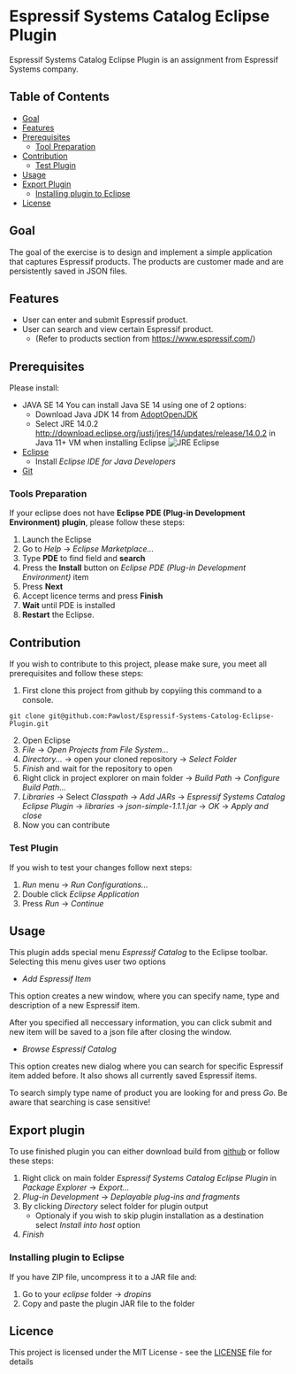 # Espressif Systems Catalog Eclipse Plugin
Espressif Systems Catalog Eclipse Plugin is an assignment from Espressif Systems company. 

## Table of Contents
* [Goal](#goal)
* [Features](#features)
* [Prerequisites](#prerequisites)
    * [Tool Preparation](#tool-preparation)
* [Contribution](#contribution)
    * [Test Plugin](#test-plugin)
* [Usage](#usage)
* [Export Plugin](#export-plugin)
    * [Installing plugin to Eclipse](#installing-plugin-to-eclipse)
* [License](#license)

## Goal
The goal of the exercise is to design and implement a simple application that captures Espressif products.
The products are customer made and are persistently saved in JSON files.

## Features
* User can enter and submit Espressif product.
* User can search and view certain Espressif product. 
    * (Refer to products section from https://www.espressif.com/)

## Prerequisites
Please install:
* JAVA SE 14
You can install Java SE 14 using one of 2 options:
    *  Download Java JDK 14 from [AdoptOpenJDK](https://adoptopenjdk.net/)
    *  Select JRE 14.0.2 http://download.eclipse.org/justj/jres/14/updates/release/14.0.2 in Java 11+ VM when installing Eclipse
![JRE Eclipse](https://github.com/Pawlost/Espressif-Systems-Catolog-Eclipse-Plugin/blob/main/screenshots/eclipsejre.png)
* [Eclipse](https://www.eclipse.org/downloads/)
    * Install *Eclipse IDE for Java Developers* 
* [Git](https://git-scm.com/downloads)

### Tools Preparation
If your eclipse does not have **Eclipse PDE (Plug-in Development Environment) plugin**, please follow these steps:
1)   Launch the Eclipse
2)   Go to *Help* -> *Eclipse Marketplace...*
3)   Type **PDE** to find field and **search**
4)   Press the **Install** button on *Eclipse PDE (Plug-in Development Environment)* item
5)  Press **Next**
6)  Accept licence terms and press **Finish**
7)  **Wait** until PDE is installed
8) **Restart** the Eclipse. 

## Contribution
If you wish to contribute to this project, please make sure, you meet all prerequisites and follow these steps:

1)  First clone this project from github by copyiing this command to a console.
```
git clone git@github.com:Pawlost/Espressif-Systems-Catolog-Eclipse-Plugin.git
```
2) Open Eclipse
3) *File* -> *Open Projects from File System...*
4) *Directory...* -> open your cloned repository -> *Select Folder*
5) *Finish* and wait for the repository to open
6) Right click in project explorer on main folder -> *Build Path* -> *Configure Build Path...*
7) *Libraries* -> Select *Classpath* -> *Add JARs* -> *Espressif Systems Catalog Eclipse Plugin* -> *libraries* -> *json-simple-1.1.1.jar* -> *OK* -> *Apply and close*
8) Now you can contribute

### Test Plugin
If you wish to test your changes follow next steps:
1) *Run* menu -> *Run Configurations...*
2) Double click *Eclipse Application*
3) Press *Run* -> *Continue*

## Usage
This plugin adds special menu *Espressif Catalog* to the Eclipse toolbar.
Selecting this menu gives user two options
*  *Add Espressif Item*

This option creates a new window, where you can specify name, type and description of a new Espressif item.

After you specified all neccessary information, you can click submit and new item will be saved to a json file after closing the window.

* *Browse Espressif Catalog*

This option creates new dialog where you can search for specific Espressif item added before. It also shows all currently saved Espressif items.

To search simply type name of product you are looking for and press *Go*.
Be aware that searching is case sensitive!

## Export plugin
To use finished plugin you can either download build from [github](https://github.com/Pawlost/Espressif-Systems-Catolog-Eclipse-Plugin/releases) or follow these steps:
1) Right click on main folder *Espressif Systems Catalog Eclipse Plugin* in *Package Explorer* -> *Export...*
2) *Plug-in Development* -> *Deplayable plug-ins and fragments*
3) By clicking *Directory* select folder for plugin output
    * Optionaly if you wish to skip plugin installation as a destination select *Install into host* option
4) *Finish*

### Installing plugin to Eclipse
If you have ZIP file, uncompress it to a JAR file and:
1) Go to your *eclipse* folder -> *dropins*
2) Copy and paste the plugin JAR file to the folder

## Licence
This project is licensed under the MIT License - see the [LICENSE](LICENSE) file for details